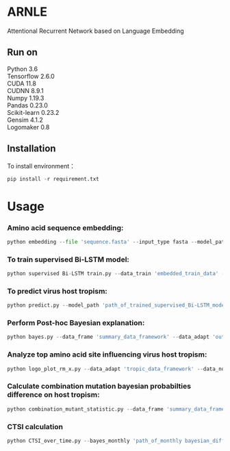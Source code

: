 # ARNLE
Attentional Recurrent Network based on Language Embedding
## Run on
Python 3.6 <br>
Tensorflow 2.6.0 <br>
CUDA 11.8 <br>
CUDNN 8.9.1 <br>
Numpy 1.19.3 <br>
Pandas 0.23.0 <br>
Scikit-learn 0.23.2 <br>
Gensim 4.1.2 <br>
Logomaker 0.8 <br>

## Installation
To install environment：
```Python
pip install -r requirement.txt
```
# Usage
### Amino acid sequence embedding: 
```Python
python embedding --file 'sequence.fasta' --input_type fasta --model_path 'path_of_language_model' --output 'output_file_of_embedding_data' --batchsize(optional) 256(default) --max_length max_length_of_sequence_data
```
### To train supervised Bi-LSTM model:
```Python
python supervised Bi-LSTM train.py --data_train 'embedded_train_data' --label_train 'label_file_of_train_data' --length_train 'length_file_of_train_data' --data_val 'embedded_validation_data' --label_val 'label_file_of_validation_data' --length_val 'length_file_of_validation_data' --writer_path 'path_to_write_train_log' --model_path 'path_to_save_trained_model' --epoch 10(default) --keepprob 0.8(default) --num_class 6(default) --hidden_size '256,128'(default) --lr 1e-3(default) --max_length 264(default)
```
### To predict virus host tropism:
```Python
python predict.py --model_path 'path_of_trained_supervised_Bi-LSTM_model' --data 'embedded_data_to_predict' --file 'sequence_file_to_predict' --out_path 'output_path_of_predicting_result' --num_class 6(default) --batchsize 256(default) --n_split 6(default)
```

### Perform Post-hoc Bayesian explanation:
```Python
python bayes.py --data_frame 'summary_data_framework' --data_adapt 'output_tropic_data_framework' --data_nonadapt 'output_nontropic_data_framework'
```

### Analyze top amino acid site influencing virus host tropism:
```Python
python logo_plot_rm_x.py --data_adapt 'tropic_data_framework' --data_nonadapt 'nontropic_data_framework' --sorted_diff 'output_sorted_difference' --out_path 'logo_plot_output_path'
```

### Calculate combination mutation bayesian probabilties difference on host tropism:
```Python
python combination_mutant_statistic.py --data_frame 'summary_data_framework' --out_dic 'output_difference_dictionary' --out_excel 'output_difference_excel'
```

### CTSI calculation
```Python
python CTSI_over_time.py --bayes_monthly 'path_of_monthly bayesian_difference' --output 'output_file'
```
